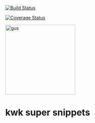 [![Build Status](https://travis-ci.org/rjarmstrong/kwk.svg?branch=master)](https://travis-ci.org/rjarmstrong/kwk)

[![Coverage Status](https://coveralls.io/repos/github/rjarmstrong/kwk/badge.svg?branch=master)](https://coveralls.io/github/rjarmstrong/kwk?branch=master)

<img alt="gus" src="http://imgur.com/cYnpS6v.png" height="220" />

# kwk super snippets